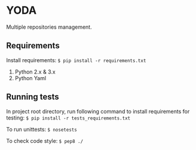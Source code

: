 # YODA

Multiple repositories management.

## Requirements

Install requirements:
`$ pip install -r requirements.txt`

1. Python 2.x & 3.x
2. Python Yaml


## Running tests
In project root directory, run following command to
install requirements for testing:
`$ pip install -r tests_requirements.txt`

To run unittests:
`$ nosetests`

To check code style:
`$ pep8 ./`
